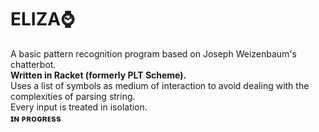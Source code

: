 # ELIZA&#x231a;
A basic pattern recognition program based on Joseph Weizenbaum's chatterbot.  
**Written in Racket (formerly PLT Scheme).**  
Uses a list of symbols as medium of interaction to avoid dealing with the complexities of parsing string.  
Every input is treated in isolation.    
**ɪɴ ᴘʀᴏɢʀᴇss**
